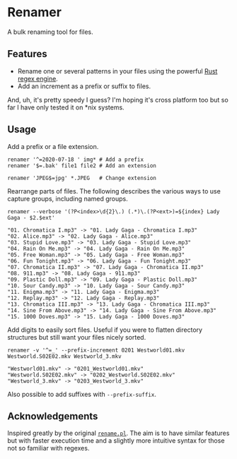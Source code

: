 # Renamer
A bulk renaming tool for files.

## Features

* Rename one or several patterns in your files using the powerful [Rust regex engine](https://crates.io/crates/regex).
* Add an increment as a prefix or suffix to files.

And, uh, it's pretty speedy I guess? I'm hoping it's cross platform too but so far I have only tested it on *nix systems.

## Usage

Add a prefix or a file extension.

    renamer '^=2020-07-18 ' img* # Add a prefix
    renamer '$=.bak' file1 file2 # Add an extension

    renamer 'JPEG$=jpg' *.JPEG   # Change extension

Rearrange parts of files. The following describes the various ways to use capture groups, including named groups.

    renamer --verbose '(?P<index>\d{2}\.) (.*)\.(?P<ext>)=${index} Lady Gaga - $2.$ext'

    "01. Chromatica I.mp3" -> "01. Lady Gaga - Chromatica I.mp3"
    "02. Alice.mp3" -> "02. Lady Gaga - Alice.mp3"
    "03. Stupid Love.mp3" -> "03. Lady Gaga - Stupid Love.mp3"
    "04. Rain On Me.mp3" -> "04. Lady Gaga - Rain On Me.mp3"
    "05. Free Woman.mp3" -> "05. Lady Gaga - Free Woman.mp3"
    "06. Fun Tonight.mp3" -> "06. Lady Gaga - Fun Tonight.mp3"
    "07. Chromatica II.mp3" -> "07. Lady Gaga - Chromatica II.mp3"
    "08. 911.mp3" -> "08. Lady Gaga - 911.mp3"
    "09. Plastic Doll.mp3" -> "09. Lady Gaga - Plastic Doll.mp3"
    "10. Sour Candy.mp3" -> "10. Lady Gaga - Sour Candy.mp3"
    "11. Enigma.mp3" -> "11. Lady Gaga - Enigma.mp3"
    "12. Replay.mp3" -> "12. Lady Gaga - Replay.mp3"
    "13. Chromatica III.mp3" -> "13. Lady Gaga - Chromatica III.mp3"
    "14. Sine From Above.mp3" -> "14. Lady Gaga - Sine From Above.mp3"
    "15. 1000 Doves.mp3" -> "15. Lady Gaga - 1000 Doves.mp3"

Add digits to easily sort files. Useful if you were to flatten directory structures but still want your files nicely sorted.

    renamer -v '^=_' --prefix-increment 0201 Westworld01.mkv Westworld.S02E02.mkv Westworld_3.mkv

    "Westworld01.mkv" -> "0201_Westworld01.mkv"
    "Westworld.S02E02.mkv" -> "0202_Westworld.S02E02.mkv"
    "Westworld_3.mkv" -> "0203_Westworld_3.mkv"

Also possible to add suffixes with `--prefix-suffix`.

## Acknowledgements
Inspired greatly by the original [`rename.pl`](https://metacpan.org/source/PEDERST/rename-1.9/README.md). The aim is to have similar features but with faster execution time and a slightly more intuitive syntax for those not so familiar with regexes.
